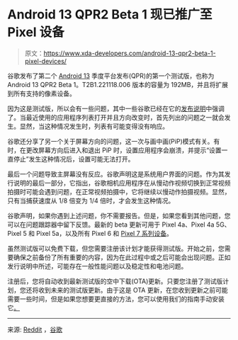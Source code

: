 # Android 13 QPR2 Beta 1 现已推广至 Pixel 设备

> 原文：<https://www.xda-developers.com/android-13-qpr2-beta-1-pixel-devices/>

谷歌发布了第二个 [Android 13](https://www.xda-developers.com/android-13/) 季度平台发布(QPR)的第一个测试版，也称为 Android 13 QPR2 Beta 1。T2B1.221118.006 版本的容量为 192MB，并且将扩展到所有支持的像素设备。

因为这是测试版，所以会有一些问题，其中一些谷歌已经在它的[发布说明](https://developer.android.com/about/versions/13/release-notes)中强调了。当最近使用的应用程序列表打开并且方向改变时，首先列出的问题之一就会发生。显然，当这种情况发生时，列表有可能变得没有响应。

谷歌还分享了另一个关于屏幕方向的问题，这一次与画中画(PiP)模式有关。有时，在更改屏幕方向后进入和退出 PiP 时，设置应用程序会崩溃，并提示“设置一直停止”发生这种情况后，设置可能无法打开。

最后一个问题导致主屏幕没有反应。谷歌声明这是系统用户界面的问题。作为其发行说明的最后一部分，它指出，谷歌相机应用程序在从慢动作视频切换到正常视频拍摄时可能会遇到问题，在正常视频拍摄中，它将继续以慢动作拍摄视频。显然，只有当捕获速度从 1/8 倍变为 1/4 倍时，才会发生这种情况。

谷歌声明，如果你遇到上述问题，你不需要报告。但是，如果您看到其他问题，您可以在问题跟踪器中留下反馈。最新的 beta 更新可用于 Pixel 4a、Pixel 4a 5G、Pixel 5 和 Pixel 5a，以及所有 Pixel 6 和 [Pixel 7 系列设备](https://www.xda-developers.com/google-pixel-7-vs-google-pixel-7-pro/)。

虽然测试版可以免费下载，但您需要注册该计划才能获得测试版。开始之前，您需要确保之前备份了所有重要的内容，因为在此过程中或之后可能会出现问题。正如发行说明中所述，可能存在一般性能问题以及稳定性和电池问题。

注册后，您将自动收到最新测试版的空中下载(OTA)更新。只要您注册了测试版计划，您还将收到未来的测试版更新。由于这是 OTA 更新，在您收到更新之前可能需要一些时间，但是如果您想要更直接的方法，您可以使用我们的指南手动安装它[。](https://www.xda-developers.com/how-to-install-android-13/)

* * *

来源: [Reddit](https://www.reddit.com/r/android_beta/comments/zkfgcd/android_13_qpr2_beta_1_now_available/) ，[谷歌](https://developer.android.com/about/versions/13/get-qpr)